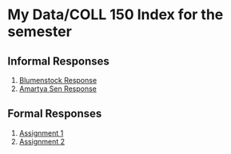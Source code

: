 # My Data/COLL 150 Index for the semester


## Informal Responses

1. [Blumenstock Response](https://aravindsurumpudi.github.io/FirstRepository/blomenstock.html)
2. [Amartya Sen Response](https://aravindsurumpudi.github.io/FirstRepository/senresponse.html)


## Formal Responses

1. [Assignment 1](https://aravindsurumpudi.github.io/FirstRepository/AnnotatedBibliography.html)
2. [Assignment 2](https://aravindurumpudi.github.io/FirstRepository/Assignment2.html)

